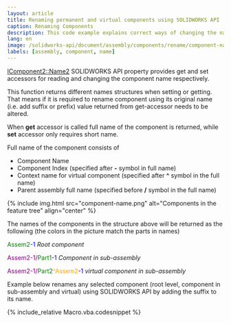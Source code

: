```yaml
---
layout: article
title: Renaming permanent and virtual components using SOLIDWORKS API
caption: Renaming Components
description: This code example explains correct ways of changing the name of the component (including virtual component or component in sub-assembly)
lang: en
image: /solidworks-api/document/assembly/components/rename/component-name.png
labels: [assembly, component, name]
---
```

[IComponent2::Name2](http://help.solidworks.com/2012/english/api/sldworksapi/solidworks.interop.sldworks~solidworks.interop.sldworks.icomponent2~name2.html) SOLIDWORKS API property provides get and set accessors for reading and changing the component name respectively.

This function returns different names structures when setting or getting. That means if it is required to rename component using its original name (i.e. add suffix or prefix) value returned from get-accessor needs to be altered.

When **get** accessor is called full name of the component is returned, while **set** accessor only requires short name.

Full name of the component consists of

* Component Name
* Component Index (specified after **-** symbol in full name)
* Context name for virtual component (specified after **^** symbol in the full name)
* Parent assembly full name (specified before **/** symbol in the full name)

{% include img.html src="component-name.png" alt="Components in the feature tree" align="center" %}

The names of the components in the structure above will be returned as the following (the colors in the picture match the parts in names)

<span style="color: green">Assem2</span><span style="color: blue">-1</span> *Root component*

<span style="color: purple">Assem2-1/</span><span style="color: green">Part1</span><span style="color: blue">-1</span> *Component in sub-assembly*

<span style="color: purple">Assem2-1/</span><span style="color: green">Part2</span><span style="color: orange">^Assem2</span><span style="color: blue">-1</span> *virtual component in sub-assembly*

Example below renames any selected component (root level, component in sub-assembly and virtual) using SOLIDWORKS API by adding the suffix to its name.

{% include_relative Macro.vba.codesnippet %}
